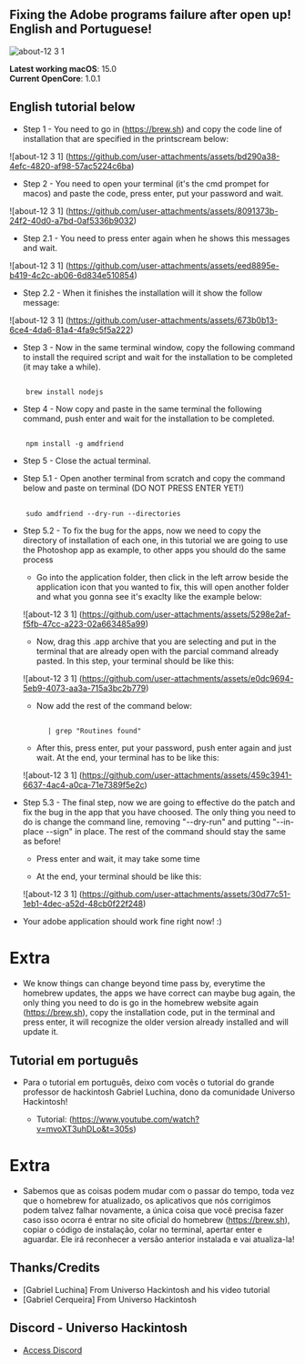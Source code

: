 ## Fixing the Adobe programs failure after open up! English and Portuguese!

![about-12 3 1](https://github.com/user-attachments/assets/4930b730-3d47-4e05-b547-f019ae9965de)

**Latest working macOS**: 15.0
<br>
**Current OpenCore**: 1.0.1

## English tutorial below

- Step 1 - You need to go in (https://brew.sh) and copy the code line of installation that are specified in the printscream below:
 
 ![about-12 3 1] (https://github.com/user-attachments/assets/bd290a38-4efc-4820-af98-57ac5224c6ba)

- Step 2 - You need to open your terminal (it's the cmd prompet for macos) and paste the code, press enter, put your password and wait.

 ![about-12 3 1] (https://github.com/user-attachments/assets/8091373b-24f2-40d0-a7bd-0af5336b9032)

- Step 2.1 - You need to press enter again when he shows this messages and wait.

 ![about-12 3 1] (https://github.com/user-attachments/assets/eed8895e-b419-4c2c-ab06-6d834e510854)

- Step 2.2 - When it finishes the installation will it show the follow message:

 ![about-12 3 1] (https://github.com/user-attachments/assets/673b0b13-6ce4-4da6-81a4-4fa9c5f5a222)

- Step 3 - Now in the same terminal window, copy the following command to install the required script and wait for the installation to be completed (it may take a while).

 ##
 		brew install nodejs

- Step 4 - Now copy and paste in the same terminal the following command, push enter and wait for the installation to be completed.

 ##
		npm install -g amdfriend

- Step 5 - Close the actual terminal.

- Step 5.1 - Open another terminal from scratch and copy the command below and paste on terminal (DO NOT PRESS ENTER YET!)
 ##
 		sudo amdfriend --dry-run --directories

- Step 5.2 - To fix the bug for the apps, now we need to copy the directory of installation of each one, in this tutorial we are going to use the Photoshop app as example, to other apps you should do the same process

	- Go into the application folder, then click in the left arrow beside the application icon that you wanted to fix, this will open another folder and what you gonna see it's exaclty like the example below:

	![about-12 3 1] (https://github.com/user-attachments/assets/5298e2af-f5fb-47cc-a223-02a663485a99)

    - Now, drag this .app archive that you are selecting and put in the terminal that are already open with the parcial command already pasted. In this step, your terminal should be like this:

  ![about-12 3 1] (https://github.com/user-attachments/assets/e0dc9694-5eb9-4073-aa3a-715a3bc2b779)

 	- Now add the rest of the command below:

 	##
			| grep "Routines found" 

	- After this, press enter, put your password, push enter again and just wait. At the end, your terminal has to be like this:

	![about-12 3 1] (https://github.com/user-attachments/assets/459c3941-6637-4ac4-a0ca-71e7389f5e2c)

- Step 5.3 - The final step, now we are going to effective do the patch and fix the bug in the app that you have choosed. The only thing you need to do is change the command line, removing "--dry-run" and putting "--in-place --sign" in place. The rest of the command should stay the same as before!

	- Press enter and wait, it may take some time

	- At the end, your terminal should be like this:

	![about-12 3 1] (https://github.com/user-attachments/assets/30d77c51-1eb1-4dec-a52d-48cb0f22f248)

- Your adobe application should work fine right now! :)

# Extra

 - We know things can change beyond time pass by, everytime the homebrew updates, the apps we have correct can maybe bug again, the only thing you need to do is go in the homebrew website again (https://brew.sh), copy the installation code, put in the terminal and press enter, it will recognize the older version already installed and will update it.


## Tutorial em português

- Para o tutorial em português, deixo com vocês o tutorial do grande professor de hackintosh Gabriel Luchina, dono da comunidade Universo Hackintosh!

	- Tutorial: (https://www.youtube.com/watch?v=mvoXT3uhDLo&t=305s)

# Extra

 - Sabemos que as coisas podem mudar com o passar do tempo, toda vez que o homebrew for atualizado, os aplicativos que nós corrigimos podem talvez falhar novamente, a única coisa que você precisa fazer caso isso ocorra é entrar no site oficial do homebrew (https://brew.sh), copiar o código de instalação, colar no terminal, apertar enter e aguardar. Ele irá reconhecer a versão anterior instalada e vai atualiza-la!

## Thanks/Credits
- [Gabriel Luchina] From Universo Hackintosh and his video tutorial
- [Gabriel Cerqueira] From Universo Hackintosh 

## Discord - Universo Hackintosh
- [Access Discord](https://discord.universohackintosh.com.br)
